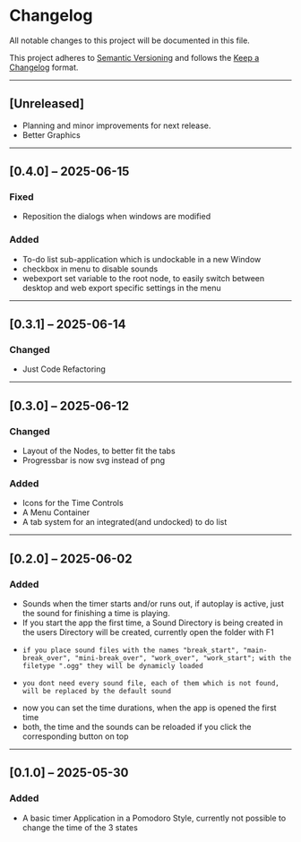# Changelog

All notable changes to this project will be documented in this file.

This project adheres to [Semantic Versioning](https://semver.org/) and follows the [Keep a Changelog](https://keepachangelog.com/en/1.0.0/) format.

---

## [Unreleased]
- Planning and minor improvements for next release.
- Better Graphics

---

##  [0.4.0] – 2025-06-15
### Fixed
- Reposition the dialogs when windows are modified

### Added
- To-do list sub-application which is undockable in a new Window
- checkbox in menu to disable sounds
- webexport set variable to the root node, to easily switch between desktop and web export specific settings in the menu

---

##  [0.3.1] – 2025-06-14
### Changed
- Just Code Refactoring

---

##  [0.3.0] – 2025-06-12
### Changed
- Layout of the Nodes, to better fit the tabs
- Progressbar is now svg instead of png

### Added
- Icons for the Time Controls
- A Menu Container
- A tab system for an integrated(and undocked) to do list

---

##  [0.2.0] – 2025-06-02
### Added
- Sounds when the timer starts and/or runs out, if autoplay is active, just the sound for finishing a time is playing.
- If you start the app the first time, a Sound Directory is being created in the users Directory will be created, currently open the folder with F1
-     if you place sound files with the names "break_start", "main-break_over", "mini-break_over", "work_over", "work_start"; with the filetype ".ogg" they will be dynamicly loaded
-     you dont need every sound file, each of them which is not found, will be replaced by the default sound
- now you can set the time durations, when the app is opened the first time
- both, the time and the sounds can be reloaded if you click the corresponding button on top

---

## [0.1.0] – 2025-05-30
### Added
- A basic timer Application in a Pomodoro Style, currently not possible to change the time of the 3 states
